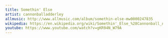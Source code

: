 ```yaml
---
title: Somethin' Else
artist: cannonballadderley
allmusic: http://www.allmusic.com/album/somethin-else-mw0000247835
wikipedia: https://en.wikipedia.org/wiki/Somethin'_Else_%28Cannonball_Adderley_album%29
youtube: https://www.youtube.com/watch?v=gKR94N_W79A
---
```

